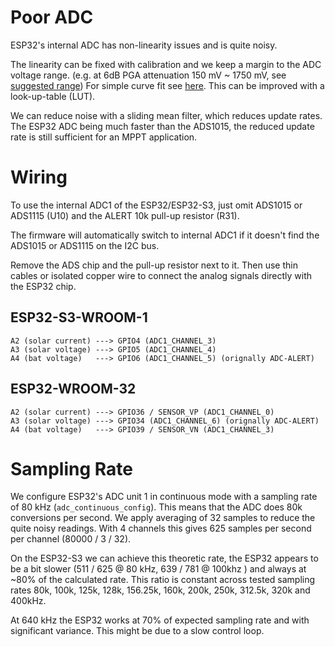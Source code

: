 # Poor ADC

ESP32's internal ADC has non-linearity issues and is quite noisy.

The linearity can be fixed with calibration and we keep a margin to the ADC voltage range. (e.g. at 6dB PGA attenuation
150 mV ~ 1750 mV,
see [suggested range](https://docs.espressif.com/projects/esp-idf/en/v4.4/esp32s3/api-reference/peripherals/adc.html#_CPPv425adc1_config_channel_atten14adc1_channel_t11adc_atten_t))
For simple curve fit see [here](https://github.com/espressif/esp-idf/issues/164#issuecomment-318861287).
This can be improved with a look-up-table (LUT).

We can reduce noise with a sliding mean filter, which reduces update rates.
The ESP32 ADC being much faster than the ADS1015, the reduced update rate is still sufficient for an MPPT application.

# Wiring

To use the internal ADC1 of the ESP32/ESP32-S3, just omit ADS1015 or ADS1115 (U10) and the ALERT 10k pull-up resistor
(R31).

The firmware will automatically switch to internal ADC1 if it doesn't find the ADS1015 or ADS1115 on the I2C bus.

Remove the ADS chip and the pull-up resistor next to it. Then use thin cables or isolated copper wire to
connect the analog signals directly with the ESP32 chip.

## ESP32-S3-WROOM-1

```
A2 (solar current) ---> GPIO4 (ADC1_CHANNEL_3)
A3 (solar voltage) ---> GPIO5 (ADC1_CHANNEL_4)
A4 (bat voltage)   ---> GPIO6 (ADC1_CHANNEL_5) (orignally ADC-ALERT)
```

## ESP32-WROOM-32

```
A2 (solar current) ---> GPIO36 / SENSOR_VP (ADC1_CHANNEL_0)
A3 (solar voltage) ---> GPIO34 (ADC1_CHANNEL_6) (orignally ADC-ALERT)
A4 (bat voltage)   ---> GPIO39 / SENSOR_VN (ADC1_CHANNEL_3) 
```

# Sampling Rate

We configure ESP32's ADC unit 1 in continuous mode with a sampling rate of 80 kHz (`adc_continuous_config`).
This means that the ADC does 80k conversions per second. We apply averaging of 32 samples to reduce the quite noisy
readings. With 4 channels this gives 625 samples per second per channel (80000 / 3 / 32).

On the ESP32-S3 we can achieve this theoretic rate, the ESP32 appears to be a bit slower (511 / 625 @ 80 kHz, 639 /
781 @ 100khz ) and always at ~80% of the calculated rate. This ratio is constant across tested sampling rates 80k, 100k,
125k, 128k, 156.25k, 160k, 200k, 250k, 312.5k, 320k and 400kHz.

At 640 kHz the ESP32 works at 70% of expected sampling rate and with significant variance. This might be due to a slow
control loop.
